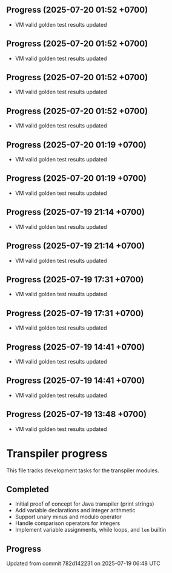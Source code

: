 ## Progress (2025-07-20 01:52 +0700)
- VM valid golden test results updated

## Progress (2025-07-20 01:52 +0700)
- VM valid golden test results updated

## Progress (2025-07-20 01:52 +0700)
- VM valid golden test results updated

## Progress (2025-07-20 01:52 +0700)
- VM valid golden test results updated

## Progress (2025-07-20 01:19 +0700)
- VM valid golden test results updated

## Progress (2025-07-20 01:19 +0700)
- VM valid golden test results updated

## Progress (2025-07-19 21:14 +0700)
- VM valid golden test results updated

## Progress (2025-07-19 21:14 +0700)
- VM valid golden test results updated

## Progress (2025-07-19 17:31 +0700)
- VM valid golden test results updated

## Progress (2025-07-19 17:31 +0700)
- VM valid golden test results updated

## Progress (2025-07-19 14:41 +0700)
- VM valid golden test results updated

## Progress (2025-07-19 14:41 +0700)
- VM valid golden test results updated

## Progress (2025-07-19 13:48 +0700)
- VM valid golden test results updated

# Transpiler progress

This file tracks development tasks for the transpiler modules.

## Completed

- Initial proof of concept for Java transpiler (print strings)
- Add variable declarations and integer arithmetic
- Support unary minus and modulo operator
- Handle comparison operators for integers
- Implement variable assignments, while loops, and `len` builtin

## Progress

Updated from commit 782d142231 on 2025-07-19 06:48 UTC
